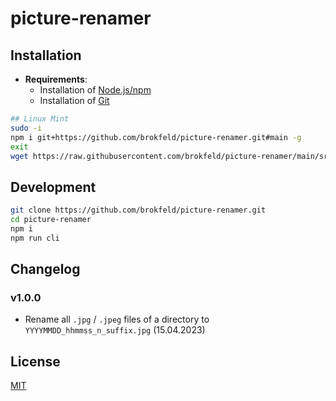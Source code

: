 # picture-renamer

## Installation

* **Requirements**:
  * Installation of [Node.js/npm](https://nodejs.org/)
  * Installation of [Git](https://git-scm.com/)

```bash
## Linux Mint
sudo -i
npm i git+https://github.com/brokfeld/picture-renamer.git#main -g
exit
wget https://raw.githubusercontent.com/brokfeld/picture-renamer/main/src/context_menu/picture_renamer.nemo_action -o ~/.local/share/nemo/actions/picture_renamer.nemo_action
```

## Development

```bash
git clone https://github.com/brokfeld/picture-renamer.git
cd picture-renamer
npm i
npm run cli
```

## Changelog

### v1.0.0

* Rename all `.jpg` / `.jpeg` files of a directory to `YYYYMMDD_hhmmss_n_suffix.jpg` (15.04.2023)

## License

[MIT](LICENSE)
